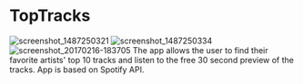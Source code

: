 # TopTracks
![screenshot_1487250321](https://cloud.githubusercontent.com/assets/7549608/23022732/6321f6c0-f478-11e6-9b0e-505aff8c5dde.png)
![screenshot_1487250334](https://cloud.githubusercontent.com/assets/7549608/23022737/6e8a639e-f478-11e6-8820-8825da6b18ba.png)
![screenshot_20170216-183705](https://cloud.githubusercontent.com/assets/7549608/23022738/6ed16730-f478-11e6-99ce-320aa9b3de7b.png)
The app allows the user to find their favorite artists' top 10 tracks and listen to the free 30 second preview of the tracks.
App is based on Spotify API.

